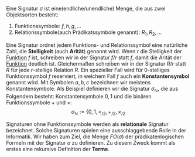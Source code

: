Eine Signatur $\sigma$ ist eine(endliche/unendliche) Menge, die aus zwei Objektsorten besteht:
1. Funktionssymbole: $f, h, g, \dots$
2. Relationssymbole(auch Prädikatssymbole genannt): $R_1, R_2, \dots$

Eine Signatur ordnet jedem Funktions- und Relationssymbol eine natürliche Zahl, die __Stelligkeit__ (auch __Arität__) genannt wird. Wenn $r$ die Stelligkeit der [Funktion](Mathe/Funktionen.md) $f$ ist, schreiben wir in der Signatur $f/r$ statt $f$, damit die Arität der [Funktion](Mathe/Funktionen.md) deutlich ist. Gleichermaßen schreiben wir in der Signatur $R/r$ statt $R$ für jede $r$-stellige Relation $R$. Ein spezieller Fall wird für $0$-stelliges Funktionssymbol $f$ reserviert, in welchem Fall $f$ auch ein __Konstantensymbol__ genannt wird. Mit Symbolen $a, b, c$ bezeichnen wir meistens Konstantensymbole. Als Beispiel definieren wir die Signatur $\sigma_{\mathbb N}$, die aus Folgendem besteht: Konstantensymbole $0, 1$ und die binären Funktionssymbole $+$ und $\times$:
$$\sigma_{\mathbb N} := \lbrace 0, 1, <_{/2},  +_{/2}, \times_{/2}$$

Signaturen ohne Funktionssymbole werden als __relationale__ Signatur bezeichnet. Solche Signaturen spielen eine ausschlaggebende Rolle in der Informatik. Wir haben zum Ziel, die Menge $FO(\sigma)$ der prädikatenlogischen Formeln mit der Signatur $\sigma$ zu definieren. Zu diesem Zweck kommt als erstes eine rekursive Definition der __Terme__.
